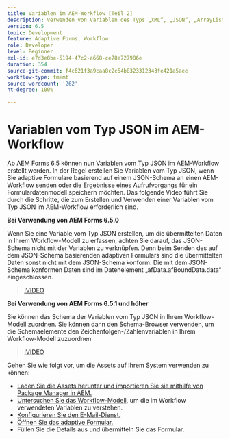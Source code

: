 ```yaml
---
title: Variablen im AEM-Workflow [Teil 2]
description: Verwenden von Variablen des Typs „XML“, „JSON“, „ArrayList“ und „Document“ in einem AEM-Workflow
version: 6.5
topic: Development
feature: Adaptive Forms, Workflow
role: Developer
level: Beginner
exl-id: e7d3e0be-5194-47c2-a668-ce78e727986e
duration: 354
source-git-commit: f4c621f3a9caa8c2c64b8323312343fe421a5aee
workflow-type: tm+mt
source-wordcount: '262'
ht-degree: 100%

---
```


# Variablen vom Typ JSON im AEM-Workflow

Ab AEM Forms 6.5 können nun Variablen vom Typ JSON im AEM-Workflow erstellt werden. In der Regel erstellen Sie Variablen vom Typ JSON, wenn Sie adaptive Formulare basierend auf einem JSON-Schema an einen AEM-Workflow senden oder die Ergebnisse eines Aufrufvorgangs für ein Formulardatenmodell speichern möchten. Das folgende Video führt Sie durch die Schritte, die zum Erstellen und Verwenden einer Variablen vom Typ JSON im AEM-Workflow erforderlich sind.

**Bei Verwendung von AEM Forms 6.5.0**

Wenn Sie eine Variable vom Typ JSON erstellen, um die übermittelten Daten in Ihrem Workflow-Modell zu erfassen, achten Sie darauf, das JSON-Schema nicht mit der Variablen zu verknüpfen. Denn beim Senden des auf dem JSON-Schema basierenden adaptiven Formulars sind die übermittelten Daten sonst nicht mit dem JSON-Schema konform. Die mit dem JSON-Schema konformen Daten sind im Datenelement „afData.afBoundData.data“ eingeschlossen.

>[!VIDEO](https://video.tv.adobe.com/v/26444?quality=12&learn=on)


**Bei Verwendung von AEM Forms 6.5.1 und höher**

Sie können das Schema der Variablen vom Typ JSON in Ihrem Workflow-Modell zuordnen. Sie können dann den Schema-Browser verwenden, um die Schemaelemente den Zeichenfolgen-/Zahlenvariablen in Ihrem Workflow-Modell zuzuordnen

>[!VIDEO](https://video.tv.adobe.com/v/28097?quality=12&learn=on)

Gehen Sie wie folgt vor, um die Assets auf Ihrem System verwenden zu können:

* [Laden Sie die Assets herunter und importieren Sie sie mithilfe von Package Manager in AEM.](assets/jsonandstringvariable.zip)
* [Untersuchen Sie das Workflow-Modell](http://localhost:4502/editor.html/conf/global/settings/workflow/models/jsonvariable.html), um die im Workflow verwendeten Variablen zu verstehen.
* [Konfigurieren Sie den E-Mail-Dienst.](https://helpx.adobe.com/de/experience-manager/6-5/sites/administering/using/notification.html#ConfiguringtheMailService)
* [Öffnen Sie das adaptive Formular.](http://localhost:4502/content/dam/formsanddocuments/afbasedonjson/jcr:content?wcmmode=disabled)
* Füllen Sie die Details aus und übermitteln Sie das Formular.
